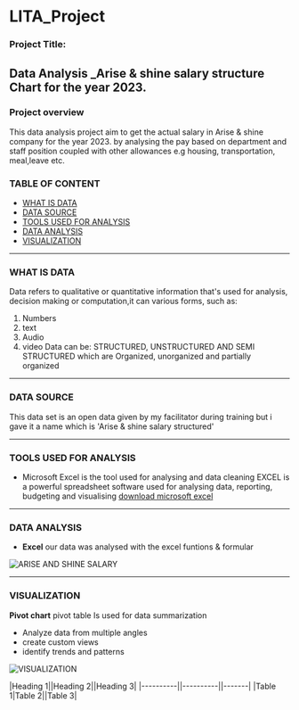 # LITA_Project

### Project Title:
Data Analysis
_Arise & shine salary structure Chart for the year 2023.
---
### Project overview
This data analysis project aim to get the actual salary in Arise & shine company for the year 2023. by analysing the pay based on department and staff position coupled with other allowances e.g housing, transportation, meal,leave etc.

### TABLE OF CONTENT

- [WHAT IS DATA](#what-is-data)
- [DATA SOURCE](#data-source)
- [TOOLS USED FOR ANALYSIS](#tools-used-for-analysis)
- [DATA ANALYSIS](#data-analysis)
- [VISUALIZATION](#visualization)

---
### WHAT IS DATA

Data refers to qualitative or quantitative information that's used for analysis, decision making or computation,it can various forms, such as:
1. Numbers
2. text
3. Audio
4. video
Data can be: STRUCTURED, UNSTRUCTURED AND SEMI STRUCTURED which are Organized, unorganized and partially organized
---
### DATA SOURCE

This data set is an open data given by my facilitator during training but i gave it a name which is 'Arise & shine salary structured'

---
### TOOLS USED FOR ANALYSIS

- Microsoft Excel is the tool used for analysing and data cleaning
EXCEL is a powerful spreadsheet software used for analysing data, reporting, budgeting and visualising
[download microsoft excel](https://www.google.com/search?q=microsoft+excel+download&oq=&gs_lcrp=EgZjaHJvbWUqBggBEEUYOzIMCAAQRRg5GLEDGIAEMgYIARBFGDsyBwgCEAAYgAQyBwgDEAAYgAQyBwgEEAAYgAQyBwgFEAAYgAQyBwgGEAAYgAQyBggHEEUYPNIBCTE1NTAyajBqN6gCALACAA&sourceid=chrome&ie=UTF-8)
  
---
### DATA ANALYSIS

- **Excel** our data was analysed with the excel funtions & formular

![ARISE AND SHINE SALARY](https://github.com/user-attachments/assets/6e441d61-c6a5-458d-9278-0f64bd64bd68)

---
### VISUALIZATION

**Pivot chart** pivot table Is used for data summarization 
- Analyze data from multiple angles
- create custom views
- identify trends and patterns

![VISUALIZATION](https://github.com/user-attachments/assets/81836224-0646-45b5-be29-c28a5e3e960c)


|Heading 1||Heading 2||Heading 3|
|----------||----------||-------|
|Table 1|Table 2||Table 3|












